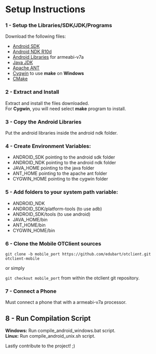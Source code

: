 # Setup Instructions
### 1 - Setup the Libraries/SDK/JDK/Programs
Download the following files:
* [Android SDK](http://developer.android.com/sdk/installing/index.html?pkg=tools)
* [Android NDK R10d](https://dl.google.com/android/ndk/android-ndk-r10d-windows-x86_64.exe)
* [Android Libraries](http://goo.gl/NER92t) for armeabi-v7a
* [Java JDK](http://www.oracle.com/technetwork/java/javase/downloads/jdk8-downloads-2133151.html)
* [Apache ANT](http://ant.apache.org/bindownload.cgi)
* [Cygwin](https://cygwin.com/install.html) to use **make** on **Windows** 
* [CMake](http://www.cmake.org/download/)

### 2 - Extract and Install
Extract and install the files downloaded. <br />
For **Cygwin**, you will need select **make** program to install.

### 3 - Copy the Android Libraries
Put the android libraries inside the android ndk folder.

### 4 - Create Environment Variables:
- ANDROID_SDK pointing to the android sdk folder
- ANDROID_NDK pointing to the android ndk folder
- JAVA_HOME pointing to the java folder
- ANT_HOME pointing to the apache ant folder
- CYGWIN_HOME pointing to the cygwin folder

### 5 - Add folders to your system path variable:
- ANDROID_NDK
- ANDROID_SDK/platform-tools (to use adb)
- ANDROID_SDK/tools (to use android)
- JAVA_HOME/bin
- ANT_HOME/bin
- CYGWIN_HOME/bin

### 6 - Clone the Mobile OTClient sources
`git clone -b mobile_port https://github.com/edubart/otclient.git otclient-mobile`

or simply

`git checkout mobile_port` from within the otclient git repository.

### 7 - Connect a Phone
Must connect a phone that with a armeabi-v7a processor.

## 8 - Run Compilation Script
**Windows:** Run compile_android_windows.bat script.<br/>
**Linux:** Run compile_android_unix.sh script.<br/>

Lastly contribute to the project! ;)